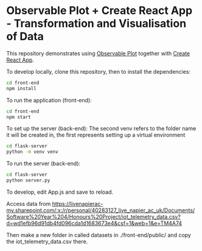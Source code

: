 # Observable Plot + Create React App - Transformation and Visualisation of Data

This repository demonstrates using [Observable Plot](https://github.com/observablehq/plot) together with [Create React App](https://create-react-app.dev).

To develop locally, clone this repository, then to install the dependencies:

```bash
cd front-end
npm install
```

To run the application (front-end):

```bash
cd front-end
npm start
```

To set up the server (back-end):
  The second venv refers to the folder name it will be created in, the first represents setting up a virtual environment
```bash
cd flask-server
python -m venv venv
```

To run the server (back-end):

```bash
cd flask-server
python server.py
```

To develop, edit App.js and save to reload.

Access data from https://livenapierac-my.sharepoint.com/:x:/r/personal/40283127_live_napier_ac_uk/Documents/Software%20Year%204/Honours%20Project/iot_telemetry_data.csv?d=wd1efb96d91db4fd096cda1d1683673e4&csf=1&web=1&e=TM4A74

Then make a new folder in called datasets in ./front-end/public/ and copy the iot_telemetry_data.csv there.



